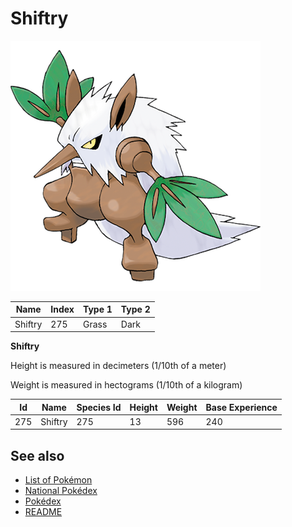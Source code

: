 # Shiftry


![Shiftry](images/275.png)

| **Name** | **Index** | **Type 1** | **Type 2** |
|----|----|----|----|
| Shiftry | 275 | Grass | Dark  |

**Shiftry** 


Height is measured in decimeters (1/10th of a meter)

Weight is measured in hectograms (1/10th of a kilogram)

| **Id** | **Name** | **Species Id** | **Height** | **Weight** | **Base Experience** |
|--------|----------|----------------|------------|------------|---------------------|
| 275 | Shiftry | 275 | 13 | 596 | 240 |


## See also

- [List of Pokémon](../pokemon.md)
- [National Pokédex](../national_pokedex.md)
- [Pokédex](../pokedex.md)
- [README](../README.md)
